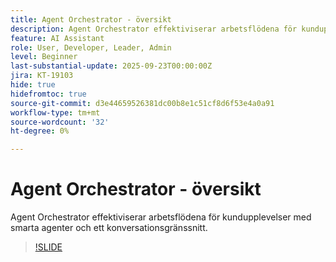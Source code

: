 ```yaml
---
title: Agent Orchestrator - översikt
description: Agent Orchestrator effektiviserar arbetsflödena för kundupplevelser med smarta agenter och ett konversationsgränssnitt.
feature: AI Assistant
role: User, Developer, Leader, Admin
level: Beginner
last-substantial-update: 2025-09-23T00:00:00Z
jira: KT-19103
hide: true
hidefromtoc: true
source-git-commit: d3e44659526381dc00b8e1c51cf8d6f53e4a0a91
workflow-type: tm+mt
source-wordcount: '32'
ht-degree: 0%

---
```


# Agent Orchestrator - översikt

Agent Orchestrator effektiviserar arbetsflödena för kundupplevelser med smarta agenter och ett konversationsgränssnitt.

<!-- For more information, see the [AI Assistant UI guide](https://experienceleague.adobe.com/en/docs/experience-platform/ai-assistant/ui-guide#use-discoverability).-->

>[!SLIDE](agent-orchestrator-overview)
